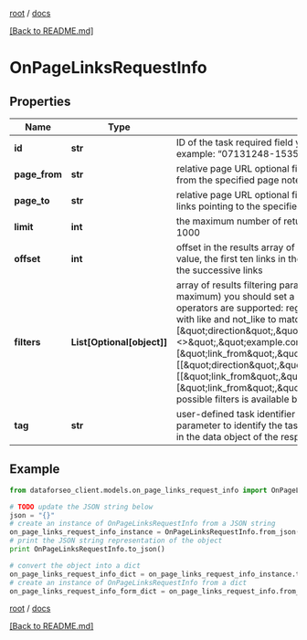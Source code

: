 [root](./../ "root") / [docs](./ "docs")

[[Back to README.md]](./../README.md "[Back to README.md]")

# OnPageLinksRequestInfo

## Properties

Name | Type | Description | Notes
------------ | ------------- | ------------- | -------------
**id** | **str** | ID of the task required field you can get this ID in the response of the Task POST endpoint example: “07131248-1535-0216-1000-17384017ad04” | [optional]
**page_from** | **str** | relative page URL optional field if you use this field, the API response will contain only links from the specified page note that in this field you can specify relative URLs only | [optional]
**page_to** | **str** | relative page URL optional field if you use this field, the API response will contain only internal links pointing to the specified page note that in this field you can specify relative URLs only | [optional]
**limit** | **int** | the maximum number of returned links optional field default value: 100 maximum value: 1000 | [optional]
**offset** | **int** | offset in the results array of returned links optional field default value: 0 if you specify the 10 value, the first ten links in the results array will be omitted and the data will be provided for the successive links | [optional]
**filters** | **List[Optional[object]]** | array of results filtering parameters optional field you can add several filters at once (8 filters maximum) you should set a logical operator and, or between the conditions the following operators are supported: regex, &#x3D;, &lt;&gt;, in, not_in, like, not_like you can use the % operator with like and not_like to match any string of zero or more characters example: [\&quot;direction\&quot;,\&quot;&#x3D;\&quot;,\&quot;external\&quot;] [[\&quot;domain_to\&quot;,\&quot;&lt;&gt;\&quot;,\&quot;example.com\&quot;], \&quot;and\&quot;, [\&quot;link_from\&quot;,\&quot;not_like\&quot;,\&quot;%example.com/blog%\&quot;]] [[\&quot;direction\&quot;,\&quot;&#x3D;\&quot;,\&quot;external\&quot;], \&quot;and\&quot;, [[\&quot;link_from\&quot;,\&quot;like\&quot;,\&quot;%example.com/blog%\&quot;],\&quot;or\&quot;,[\&quot;link_from\&quot;,\&quot;like\&quot;,\&quot;%example.com/help%\&quot;]]] The full list of possible filters is available by this link. | [optional]
**tag** | **str** | user-defined task identifier optional field the character limit is 255 you can use this parameter to identify the task and match it with the result you will find the specified tag value in the data object of the response | [optional]

## Example

```python
from dataforseo_client.models.on_page_links_request_info import OnPageLinksRequestInfo

# TODO update the JSON string below
json = "{}"
# create an instance of OnPageLinksRequestInfo from a JSON string
on_page_links_request_info_instance = OnPageLinksRequestInfo.from_json(json)
# print the JSON string representation of the object
print OnPageLinksRequestInfo.to_json()

# convert the object into a dict
on_page_links_request_info_dict = on_page_links_request_info_instance.to_dict()
# create an instance of OnPageLinksRequestInfo from a dict
on_page_links_request_info_form_dict = on_page_links_request_info.from_dict(on_page_links_request_info_dict)
```

  

[root](./../ "root") / [docs](./ "docs")

[[Back to README.md]](./../README.md "[Back to README.md]")